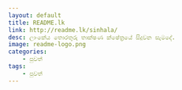 ```yaml
---
layout: default
title: README.lk
link: http://readme.lk/sinhala/
desc: ලාංකේය තොරතුරු තාක්ෂණ ක්ෂේත්‍රයේ සිදුවන සැමදේ.
image: readme-logo.png
categories:
    - පුවත්
tags:
    - පුවත්
---
```

